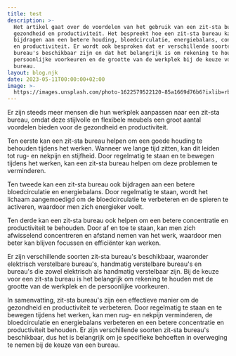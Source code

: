 ```yaml
---
title: test
description: >-
  Het artikel gaat over de voordelen van het gebruik van een zit-sta bureau voor
  gezondheid en productiviteit. Het bespreekt hoe een zit-sta bureau kan
  bijdragen aan een betere houding, bloedcirculatie, energiebalans, concentratie
  en productiviteit. Er wordt ook besproken dat er verschillende soorten zit-sta
  bureau's beschikbaar zijn en dat het belangrijk is om rekening te houden met
  persoonlijke voorkeuren en de grootte van de werkplek bij de keuze voor een
  bureau.
layout: blog.njk
date: 2023-05-11T00:00:00+02:00
image: >-
  https://images.unsplash.com/photo-1622579522120-85a1669d76b6?ixlib=rb-4.0.3&ixid=MnwxMjA3fDB8MHxwaG90by1wYWdlfHx8fGVufDB8fHx8&auto=format&fit=crop&w=687&q=80
---
```


 Er zijn steeds meer mensen die hun werkplek aanpassen naar een zit-sta bureau, omdat deze stijlvolle en flexibele meubels een groot aantal voordelen bieden voor de gezondheid en productiviteit.
 
 

 Ten eerste kan een zit-sta bureau helpen om een goede houding te behouden tijdens het werken. Wanneer we lange tijd zitten, kan dit leiden tot rug- en nekpijn en stijfheid. 
 Door regelmatig te staan en te bewegen tijdens het werken, kan een zit-sta bureau helpen om deze problemen te verminderen.  
 

 Ten tweede kan een zit-sta bureau ook bijdragen aan een betere bloedcirculatie en energiebalans. Door regelmatig te staan, wordt het lichaam aangemoedigd om de bloedcirculatie te verbeteren en de spieren te activeren, waardoor men zich energieker voelt.   
 

 Ten derde kan een zit-sta bureau ook helpen om een betere concentratie en productiviteit te behouden. Door af en toe te staan, kan men zich afwisselend concentreren en afstand nemen van het werk, waardoor men beter kan blijven focussen en efficiënter kan werken.  
 

 Er zijn verschillende soorten zit-sta bureau's beschikbaar, waaronder elektrisch verstelbare bureau's, handmatig verstelbare bureau's en bureau's die zowel elektrisch als handmatig verstelbaar zijn. 
 Bij de keuze voor een zit-sta bureau is het belangrijk om rekening te houden met de grootte van de werkplek en de persoonlijke voorkeuren.  
 

 In samenvatting, zit-sta bureau's zijn een effectieve manier om de gezondheid en productiviteit te verbeteren. 
 Door regelmatig te staan en te bewegen tijdens het werken, kan men rug- en nekpijn verminderen, de bloedcirculatie en energiebalans verbeteren en een betere concentratie en productiviteit behouden. 
 Er zijn verschillende soorten zit-sta bureau's beschikbaar, dus het is belangrijk om je specifieke behoeften in overweging te nemen bij de keuze van een bureau. 
